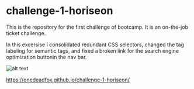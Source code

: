 # challenge-1-horiseon

This is the repository for the first challenge of bootcamp. It is an on-the-job ticket challenge.

In this excersise I consolidated redundant CSS selectors, changed the tag labeling for semantic tags, and fixed a broken link for the search engine optimization buttonin the nav bar.

![alt text](https://github.com/OneDeadFox/challenge-1-horiseon/blob/main/Develop/assets/images/screenshot.PNG)

https://onedeadfox.github.io/challenge-1-horiseon/
